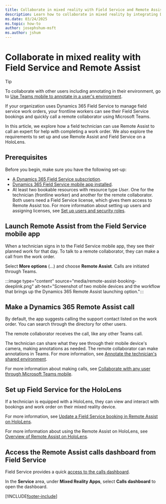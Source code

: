 ```yaml
---
title: Collaborate in mixed reality with Field Service and Remote Assist
description: Learn how to collaborate in mixed reality by integrating Dynamics 365 Field Service with Dynamics 365 Remote Assist.
ms.date: 03/24/2025
ms.topic: how-to
author: josephshum-msft
ms.author: jshum
---
```


# Collaborate in mixed reality with Field Service and Remote Assist

> [!TIP]
> To collaborate with other users including annotating in their environment, go to [Use Teams mobile to annotate in a user's environment](annotate-teams-mobile.md).

If your organization uses Dynamics 365 Field Service to manage field service work orders, your frontline workers can see their Field Service bookings and quickly call a remote collaborator using Microsoft Teams.

In this article, we explore how a field technician can use Remote Assist to call an expert for help with completing a work order. We also explore the requirements to set up and use Remote Assist and Field Service on a HoloLens.

## Prerequisites

Before you begin, make sure you have the following set-up:

- [A Dynamics 365 Field Service subscription](buy-fs.md).
- [Dynamics 365 Field Service mobile app installed](mobile/set-up-field-service-mobile.md).
- At least two bookable resources with resource type *User*. One for the technician (frontline worker) and another for the remote collaborator. Both users need a Field Service license, which gives them access to Remote Assist too. For more information about setting up users and assigning licenses, see [Set up users and security roles](view-user-accounts-security-roles.md).

## Launch Remote Assist from the Field Service mobile app

When a technician signs in to the Field Service mobile app, they see their planned work for that day. To talk to a remote collaborator, they can make a call from the work order.

Select **More options** (&hellip;) and choose **Remote Assist**. Calls are initiated through Teams.

:::image type="content" source="media/remote-assist-booking-deeplink.png" alt-text="Screenshot of two mobile devices and the workflow that brings up the Dynamics 365 Remote Assist launching option.":::

## Make a Dynamics 365 Remote Assist call

By default, the app suggests calling the support contact listed on the work order. You can search through the directory for other users.

The remote collaborator receives the call, like any other Teams call.

The technician can share what they see through their mobile device's camera, making annotations as needed. The remote collaborator can make annotations in Teams. For more information, see [Annotate the technician's shared environment](/dynamics365/mixed-reality/remote-assist/teams-mobile-annotate).

For more information about making calls, see [Collaborate with any user through Microsoft Teams mobile](/dynamics365/mixed-reality/remote-assist/teams-mobile-all).

## Set up Field Service for the HoloLens

If a technician is equipped with a HoloLens, they can view and interact with bookings and work order on their mixed reality device.

For more information, see [Update a Field Service booking in Remote Assist on HoloLens](/dynamics365/mixed-reality/remote-assist/update-field-service-booking-hololens).

For more information about using the Remote Assist on HoloLens, see [Overview of Remote Assist on HoloLens](/dynamics365/mixed-reality/remote-assist/overview-hololens).

## Access the Remote Assist calls dashboard from Field Service

Field Service provides a quick [access to the calls dashboard](/dynamics365/mixed-reality/remote-assist/calls-dashboard).

In the **Service** area, under **Mixed Reality Apps**, select **Calls dashboard** to open the dashboard.

[!INCLUDE[footer-include](../includes/footer-banner.md)]
